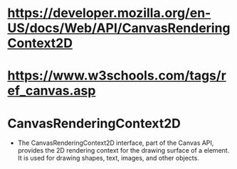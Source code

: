 # https://developer.mozilla.org/en-US/docs/Web/API/CanvasRenderingContext2D
# https://www.w3schools.com/tags/ref_canvas.asp

# CanvasRenderingContext2D
- The CanvasRenderingContext2D interface, part of the Canvas API, provides the 2D rendering context for the drawing surface of a <canvas> element. It is used for drawing shapes, text, images, and other objects.